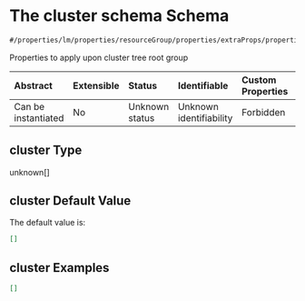 # The cluster schema Schema

```txt
#/properties/lm/properties/resourceGroup/properties/extraProps/properties/cluster#/properties/lm/properties/resourceGroup/properties/extraProps/properties/cluster
```

Properties to apply upon cluster tree root group

| Abstract            | Extensible | Status         | Identifiable            | Custom Properties | Additional Properties | Access Restrictions | Defined In                                                        |
| :------------------ | :--------- | :------------- | :---------------------- | :---------------- | :-------------------- | :------------------ | :---------------------------------------------------------------- |
| Can be instantiated | No         | Unknown status | Unknown identifiability | Forbidden         | Allowed               | none                | [values.schema.json\*](values.schema.json "open original schema") |

## cluster Type

unknown\[]

## cluster Default Value

The default value is:

```json
[]
```

## cluster Examples

```json
[]
```
